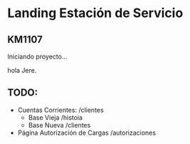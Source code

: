# Landing Estación de Servicio
## KM1107

Iniciando proyecto...


hola Jere.


## TODO:

- Cuentas Corrientes: /clientes
  - Base Vieja /histoia
  - Base Nueva /clientes
- Página Autorización de Cargas /autorizaciones
